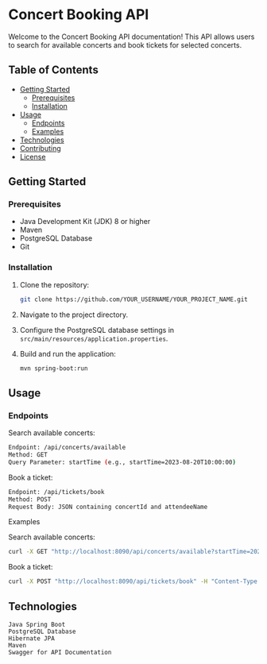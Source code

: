 # Concert Booking API

Welcome to the Concert Booking API documentation! This API allows users to search for available concerts and book tickets for selected concerts.

## Table of Contents

- [Getting Started](#getting-started)
  - [Prerequisites](#prerequisites)
  - [Installation](#installation)
- [Usage](#usage)
  - [Endpoints](#endpoints)
  - [Examples](#examples)
- [Technologies](#technologies)
- [Contributing](#contributing)
- [License](#license)

## Getting Started

### Prerequisites

- Java Development Kit (JDK) 8 or higher
- Maven
- PostgreSQL Database
- Git

### Installation

1. Clone the repository:

   ```sh
   git clone https://github.com/YOUR_USERNAME/YOUR_PROJECT_NAME.git

2. Navigate to the project directory.
3. Configure the PostgreSQL database settings in `src/main/resources/application.properties`.
4. Build and run the application:
   ```sh
   mvn spring-boot:run

## Usage
### Endpoints

  Search available concerts:
  ```sh
  Endpoint: /api/concerts/available
  Method: GET
  Query Parameter: startTime (e.g., startTime=2023-08-20T10:00:00)
  ```

  Book a ticket:
  ```sh
  Endpoint: /api/tickets/book
  Method: POST
  Request Body: JSON containing concertId and attendeeName
  ```

Examples

  Search available concerts:
  ```sh
  curl -X GET "http://localhost:8090/api/concerts/available?startTime=2023-08-20T10:00:00"
  ```

  Book a ticket:
  ```sh
  curl -X POST "http://localhost:8090/api/tickets/book" -H "Content-Type: application/json" -d '{"concertId": 1, "attendeeName": "John Doe"}'
  ```

## Technologies
    Java Spring Boot
    PostgreSQL Database
    Hibernate JPA
    Maven
    Swagger for API Documentation
